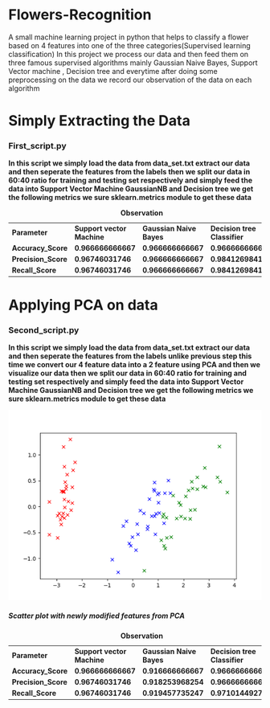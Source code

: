 # Flowers-Recognition
A small machine learning project in python that helps to classify a flower based on 4 features into one of the three categories(Supervised learning classification)
In this project we process our data and then feed them on three famous supervised algorithms mainly Gaussian Naive Bayes, Support Vector
machine , Decision tree and everytime after doing some preprocessing on the data we record our observation of the data on each algorithm
<strong><h1> Simply Extracting the Data </h1><strong> 
  <a href="First_test.py" style="text-decoration:none"><h3> First_script.py </h3></a>
  In this script we simply load the data from data_set.txt extract our data and then seperate the features from the labels
  then we split our data in 60:40 ratio for training and testing set respectively and simply feed the data into Support Vector Machine 
  GaussianNB and Decision tree we get the following metrics we sure sklearn.metrics module to get these data 
<table>
  <caption> Observation </caption>
  <tr>
    <td>
      Parameter
    </td>
    <td>
      Support vector Machine
    </td>
    <td>
      Gaussian Naive Bayes
    </td>
    <td>
      Decision tree Classifier
    </td>  
  </tr>   
  <tr>
    <td>
      Accuracy_Score
    </td>
    <td>
      0.966666666667
    </td>
    <td>
      0.966666666667
    </td>
    <td>
      0.966666666667
    </td>  
   </tr>
   <tr>
    <td>
      Precision_Score
    </td>
    <td>
      0.96746031746
    </td>
    <td>
      0.966666666667
    </td>
    <td>
      0.984126984127
    </td>  
  </tr>
  <tr>
    <td>
      Recall_Score
    </td>
    <td>
      0.96746031746
    </td>
    <td>
      0.966666666667
    </td>
    <td>
      0.984126984127
    </td>  
  </tr>	
</table>  
<strong><h1> Applying PCA on data </h1><strong> 
  <a href="Second_script.py" style="text-decoration:none"><h3> Second_script.py </h3></a>
  <p>In this script we simply load the data from data_set.txt extract our data and then seperate the features from the labels
  unlike previous step this time we convert our 4 feature data into a 2 feature using PCA and then we visualize our data
  then we split our data in 60:40 ratio for training and testing set respectively and simply feed the data into Support Vector Machine 
  GaussianNB and Decision tree we get the following metrics we sure sklearn.metrics module to get these data </p>
  
  <div class="Image">
	<img src="Figure_1.png" alt="image_not_found"/>
	<h5> Scatter plot with newly modified features from PCA </h5>
  </div>
  
<table>
  <caption> Observation </caption>
  <tr>
    <td>
      Parameter
    </td>
    <td>
      Support vector Machine
    </td>
    <td>
      Gaussian Naive Bayes
    </td>
    <td>
      Decision tree Classifier
    </td>  
  </tr>   
  <tr>
    <td>
      Accuracy_Score
    </td>
    <td>
      0.966666666667
    </td>
    <td>
      0.916666666667
    </td>
    <td>
      0.966666666667
    </td>  
  </tr>
   <tr>
    <td>
      Precision_Score
    </td>
    <td>
      0.96746031746
    </td>
    <td>
      0.918253968254
    </td>
    <td>
      0.966666666667
    </td>  
  </tr>
  <tr>
    <td>
      Recall_Score
    </td>
    <td>
      0.96746031746
    </td>
    <td>
      0.919457735247
    </td>
    <td>
      0.971014492754
    </td>  
  </tr>  
</table>  
